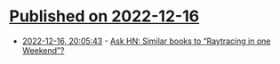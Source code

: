 # [Published on 2022-12-16](index.md)

* [2022-12-16, 20:05:43](https://news.ycombinator.com/item?id=34019549) - [Ask HN: Similar books to “Raytracing in one Weekend”?](https://news.ycombinator.com/item?id=34019549)
